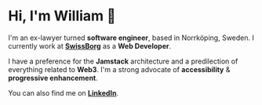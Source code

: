 # Hi, I'm William 👋

I'm an ex-lawyer turned **software engineer**, based in Norrköping, Sweden. I currently work at **[SwissBorg](https://www.swissborg.com)** as a **Web Developer**.

I have a preference for the **Jamstack** architecture and a predilection of everything related to **Web3**. I'm a strong advocate of **accessibility** & **progressive enhancement**.

You can also find me on **[LinkedIn](https://linkedin.com/in/daghouz)**.
